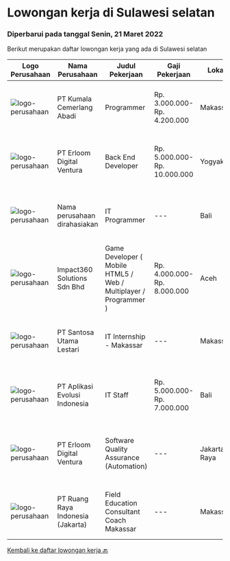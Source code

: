 
  # Lowongan kerja di Sulawesi selatan

  ### Diperbarui pada tanggal Senin, 21 Maret 2022

  Berikut merupakan daftar lowongan kerja yang ada di Sulawesi selatan

  |Logo Perusahaan | Nama Perusahaan | Judul Pekerjaan | Gaji Pekerjaan | Lokasi | Deskripsi | Tanggal diunggah | Pranala |
  | -------------- | --------------- | --------------- | --------- | --------- | -------------- | ------- | ----------- |
  |![logo-perusahaan](https://image-service-cdn.seek.com.au/7e101635905a388b57e2fabd394de948869cae12/ee4dce1061f3f616224767ad58cb2fc751b8d2dc)|PT Kumala Cemerlang Abadi|Programmer|Rp. 3.000.000-Rp. 4.200.000|Makassar|kualifikasi: Usia maksimal. 28 Tahun Minimal Pendidikan S1 Teknik Informatika / Sistem Informasi Memiliki Pengalaman minimum 1 tahun Familiar dengan...|Sabtu, 19 Maret 2022|https://www.jobstreet.co.id/id/job/programmer-3808002?token=0~2170ac69-0191-47b2-bd7a-8f7551473c40&sectionRank=1&jobId=jobstreet-id-job-3808002|
|![logo-perusahaan](https://image-service-cdn.seek.com.au/7b0850d0262c85ca3c0fa4d6a9c005f1450e6d9f/ee4dce1061f3f616224767ad58cb2fc751b8d2dc)|PT Erloom Digital Ventura|Back End Developer|Rp. 5.000.000-Rp. 10.000.000|Yogyakarta|Requirements: Candidate must possess at least Bachelor's Degree in Engineering (Computer/Telecommunication), Computer Science/Information Technology...|Rabu, 16 Maret 2022|https://www.jobstreet.co.id/id/job/back-end-developer-3823657?token=0~2170ac69-0191-47b2-bd7a-8f7551473c40&sectionRank=2&jobId=jobstreet-id-job-3823657|
|![logo-perusahaan](https://i.ibb.co/sqvTCh9/112815900-stock-vector-no-image-available-icon-flat-vector.webp)|Nama perusahaan dirahasiakan|IT Programmer|---|Bali|Pendidikan minimal S1 segala jurusan Minimal memiliki 2 tahun pengalaman kerja di bidang yang sama Memiliki pengetahuan mengenai PHP dan bahasa...|Jumat, 11 Maret 2022|https://www.jobstreet.co.id/id/job/it-programmer-3806407?token=0~2170ac69-0191-47b2-bd7a-8f7551473c40&sectionRank=3&jobId=jobstreet-id-job-3806407|
|![logo-perusahaan](https://image-service-cdn.seek.com.au/06b729438205195a03d4bcec08ce1ddd5d9c1576/ee4dce1061f3f616224767ad58cb2fc751b8d2dc)|Impact360 Solutions Sdn Bhd|Game Developer ( Mobile HTML5 / Web / Multiplayer / Programmer )|Rp. 4.000.000-Rp. 8.000.000|Aceh|We are hiring remote HTML5 game developers from all parts of Indonesia. If you have real experience building HTML5 games or applications, you're...|Rabu, 16 Maret 2022|https://www.jobstreet.co.id/id/job/game-developer-mobile-html5-web-multiplayer-programmer-4851585/origin/my?token=0~2170ac69-0191-47b2-bd7a-8f7551473c40&sectionRank=4&jobId=jobstreet-my-job-4851585|
|![logo-perusahaan](https://image-service-cdn.seek.com.au/eca9e9832397efc7382eae56ef8ab5fcf69e51c4/ee4dce1061f3f616224767ad58cb2fc751b8d2dc)|PT Santosa Utama Lestari|IT Internship - Makassar|---|Makassar|Persyaratan: Minimal Pendidikan Sarjana computer Memiliki kemampuan berkomunikasi yang baik Mampu bekerja secara tim dan individu Bersedia ditempatkan...|Rabu, 09 Maret 2022|https://www.jobstreet.co.id/id/job/it-internship-makassar-3814522?token=0~2170ac69-0191-47b2-bd7a-8f7551473c40&sectionRank=5&jobId=jobstreet-id-job-3814522|
|![logo-perusahaan](https://image-service-cdn.seek.com.au/8a1bc4b6d87493a86f3053a990557345773404ef/ee4dce1061f3f616224767ad58cb2fc751b8d2dc)|PT Aplikasi Evolusi Indonesia|IT Staff|Rp. 5.000.000-Rp. 7.000.000|Bali|Requirements : Age maximum 28 years old. Minimum S1 degree in faculty of computer science or similar from an accredited university. Proactive and...|Selasa, 01 Maret 2022|https://www.jobstreet.co.id/id/job/it-staff-3806002?token=0~2170ac69-0191-47b2-bd7a-8f7551473c40&sectionRank=6&jobId=jobstreet-id-job-3806002|
|![logo-perusahaan](https://image-service-cdn.seek.com.au/7b0850d0262c85ca3c0fa4d6a9c005f1450e6d9f/ee4dce1061f3f616224767ad58cb2fc751b8d2dc)|PT Erloom Digital Ventura|Software Quality Assurance (Automation)|---|Jakarta Raya|Minimum Requirements: Candidates must possess at least a Bachelor's Degree in Engineering (Computer/Telecommunication), Computer Science/Information...|Jumat, 04 Maret 2022|https://www.jobstreet.co.id/id/job/software-quality-assurance-automation-3801129?token=0~2170ac69-0191-47b2-bd7a-8f7551473c40&sectionRank=7&jobId=jobstreet-id-job-3801129|
|![logo-perusahaan](https://image-service-cdn.seek.com.au/7eee59ea5934120f389dd02961ddcb6b62946481/ee4dce1061f3f616224767ad58cb2fc751b8d2dc)|PT Ruang Raya Indonesia (Jakarta)|Field Education Consultant Coach Makassar|---|Makassar|Ruangguru is a tech-enabled education company that provides a one-stop learning experience for students to have better access to quality content and...|Kamis, 10 Maret 2022|https://www.jobstreet.co.id/id/job/field-education-consultant-coach-makassar-1030728121?token=0~2170ac69-0191-47b2-bd7a-8f7551473c40&sectionRank=8&jobId=jobstreet-id-job-1030728121|


  [Kembali ke daftar lowongan kerja 🔙](../README.md#daftar-lowongan-kerja)
  